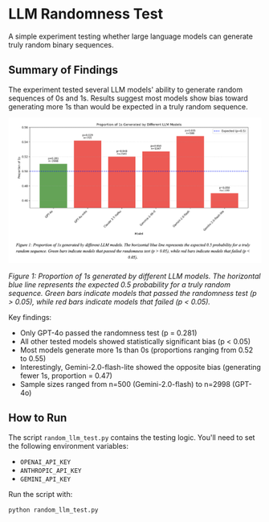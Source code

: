 # LLM Randomness Test

A simple experiment testing whether large language models can generate truly random binary sequences.

## Summary of Findings

The experiment tested several LLM models' ability to generate random sequences of 0s and 1s. Results suggest most models show bias toward generating more 1s than would be expected in a truly random sequence.

![Proportion of 1s Generated by Different LLM Models](images/prop_1s.png)

*Figure 1: Proportion of 1s generated by different LLM models. The horizontal blue line represents the expected 0.5 probability for a truly random sequence. Green bars indicate models that passed the randomness test (p > 0.05), while red bars indicate models that failed (p < 0.05).*

Key findings:
- Only GPT-4o passed the randomness test (p = 0.281)
- All other tested models showed statistically significant bias (p < 0.05)
- Most models generate more 1s than 0s (proportions ranging from 0.52 to 0.55)
- Interestingly, Gemini-2.0-flash-lite showed the opposite bias (generating fewer 1s, proportion = 0.47)
- Sample sizes ranged from n=500 (Gemini-2.0-flash) to n=2998 (GPT-4o)

## How to Run

The script `random_llm_test.py` contains the testing logic. You'll need to set the following environment variables:
- `OPENAI_API_KEY`
- `ANTHROPIC_API_KEY`
- `GEMINI_API_KEY`

Run the script with:
```
python random_llm_test.py
``` 

